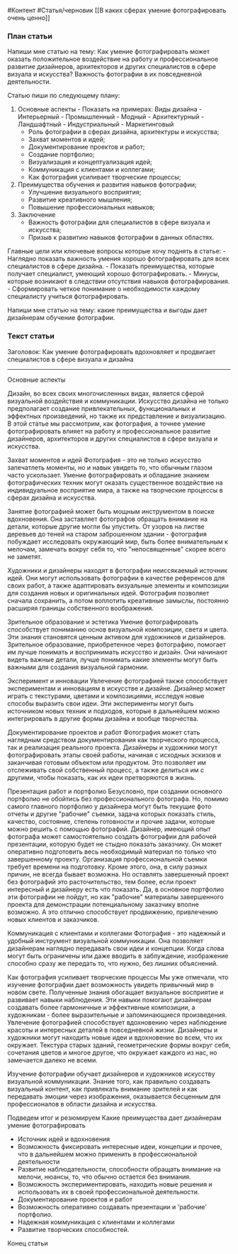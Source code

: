#Контент #Статья/черновик 
[[В каких сферах умение фотографировать очень ценно]]

### План статьи

Напиши мне статью на тему:
Как умение фотографировать может оказать положительное воздействие на работу и профессиональное развитие дизайнеров, архитекторов и других специалистов в сфере визуала и искусства? Важность фотографии в их повседневной деятельности.

Статью пиши по следующему плану:

1. Основные аспекты
       - Показать на примерах:
		Виды дизайна
		-  Интерьерный 
		- Промышленный
		- Модный
		- Архитектурный
		- Ландшафтный
		- Индустриальный
		- Маркетинговый
    - Роль фотографии в сферах дизайна, архитектуры и искусства;
    - Захват моментов и идей;
    - Документирование проектов и работ;
    - Создание портфолио;
    - Визуализация и концептуализация идей;
    - Коммуникация с клиентами и коллегами;
    - Как фотография усиливает творческие процессы;
2. Преимущества обучения и развития навыков фотографии;
    - Улучшение визуального восприятия;
    - Развитие креативного мышления;
    - Повышение профессиональных навыков;
3. Заключение
    - Важность фотографии для специалистов в сфере визуала и искусства;
    - Призыв к развитию навыков фотографии в данных областях.

Главные цели или ключевые вопросы которые хочу поднять в статье:
	- Наглядно показать важность умения хорошо фотографировать для всех специалистов в сфере дизайна.
	- Показать преимущества, которые получает специалист, умеющий хорошо фотографировать.
	- Минусы, которые возникают в следствии отсутствия навыков фотографирования.
	- Сформировать четкое понимание о необходимости каждому специалисту учиться фотографировать.


Напиши мне статью на тему: какие преимущества и выгоды дает дизайнерам обучение фотографии. 


### Текст статьи

Заголовок: Как умение фотографировать вдохновляет и продвигает специалистов в сфере визуала и дизайна

---
Основные аспекты
    
Дизайн, во всех своих многочисленных видах, является сферой визуальной воздействия и коммуникации. Искусство дизайна не только предполагает создание привлекательных, функциональных и эффектных произведений, но также их представление и визуализацию. В этой статье мы рассмотрим, как фотография, а точнее умение фотографировать влияет на работу и профессиональное развитие дизайнеров, архитекторов и других специалистов в сфере визуала и искусства.

Захват моментов и идей
Фотография - это не только искусство запечатлеть моменты, но и навык увидеть то, что обычным глазом часто ускользает. Умение фотографировать и обладание знанием фотографических техник могут оказать существенное воздействие на индивидуальное восприятие мира, а также на творческие процессы в сферах дизайна и искусства.

Занятие фотографией может быть мощным инструментом в поиске вдохновения. Она заставляет фотографов обращать внимание на детали, которые другие могли бы упустить. От узоров на листве деревьев до теней на старом заброшенном здании - фотография побуждает исследовать окружающий мир, быть более внимательным к мелочам, замечать вокруг себя то, что "непосвященные" скорее всего не заметят.

Художники и дизайнеры находят в фотографии неиссякаемый источник идей. Они могут использовать фотографии в качестве референсов для своих работ, а также адаптировать визуальные элементы и композиции для создания новых и оригинальных идей. Фотография позволяет сначала сохранить, а потом воплотить креативные замыслы, постоянно расширяя границы собственного воображения.

Зрительное образование и эстетика
Умение фотографировать способствует пониманию основ визуальной композиции, света и цвета. Эти знания становятся ценным активом для художников и дизайнеров. Зрительное образование, приобретенное через фотографию, помогает им лучше понимать и воспринимать искусство и дизайн. Они начинают видеть важные детали, лучше понимать какие элементы могут быть важными для создания визуальной гармонии.

Эксперимент и инновации
Увлечение фотографией также способствует экспериментам и инновациям в искусстве и дизайне. Дизайнер может играть с текстурами, цветами и композициями, исследуя новые способы выразить свои идеи. Эти эксперименты могут быть источником новых техник и подходов, которые в дальнейшем можно интегрировать в другие формы дизайна и вообще творчества.


Документирование проектов и работ
Фотография может стать наглядным средством документирования как творческого процесса, так и реализация реального проекта. Дизайнеры и художники могут фотографировать этапы своей работы, начиная с исходных эскизов и заканчивая готовым объектом или продуктом. Это позволяет им отслеживать свой собственный процесс, а также делиться им с другими, чтобы показать, как их идеи претворяются в жизнь.

Презентация работ и портфолио
Безусловно, при создании основного портфолио не обойтись без профессионального фотографа.
Но, помимо самого главного портфолио у дизайнера могут быть текущие фото отчеты и другие "рабочие" съемки, задача которых показать стиль, качество, состояние, степень готовности и прочие задачи, которые можно решить с помощью фотографий. 
Дизайнер, имеющий опыт фотографа может самостоятельно создать фотографии для рабочей презентации, которую будет не стыдно показать заказчику. 
Он может оперативно подготовить весь необходимый материал по только что завершенному проекту.  Организация профессиональной съемки требует времени на подготовку. Кроме этого, она, в силу разных причин, не всегда бывает возможна. 
Но оставлять завершенный проект без фотографий это расточительство, тем более, если проект интересный и дизайнеру есть что показать. Да, в основное портфолио эти фотографии не пойдут, но как "рабочие" материалы завершенного проекта для демонстрации потенциальному заказчику вполне возможно. А это отлично способствует продвижению, привлечению новых клиентов и заказчиков.

Коммуникация с клиентами и коллегами
Фотография - это надежный и удобный инструмент визуальной коммуникации. Она позволяет дизайнерам наглядно передавать свои идеи и концепции. Когда слова могут быть ограничены или даже вводить в заблуждение, изображение способно сразу же передать то, что нужно, без лишних объяснений.


Как фотография усиливает творческие процессы
Мы уже отмечали, что изучение фотографии дает возможность увидеть привычный мир в новом свете.
Полученные знания обогащает визуальное восприятие и развивает навыки наблюдения. Эти навыки помогают дизайнерам создавать более гармоничные и эффективные композиции, а художникам - более выразительные и запоминающиеся произведения.
Увлечение фотографией способствует вдохновению через наблюдение красоты и интересных деталей в повседневной жизни. Дизайнеры и художники могут находить новые идеи и вдохновение во всем, что их окружает. Текстура старых зданий, геометрические формы вокруг себя, сочетания цветов и многое другое, что окружает каждого из нас, но замечается далеко не всеми.

Изучение фотографии обучает дизайнеров и художников искусству визуальной коммуникации. Знание того, как правильно создавать визуальный контент, как привлекать внимание зрителей и как передавать эмоции через изображения, оказывается бесценным для профессионалов в области дизайна и искусства.

Подведем итог и резюмируем
Какие преимущества дает дизайнерам умение фотографировать

- Источник идей и вдохновения
- Возможность фиксировать интересные идеи, концепции и прочее, что в дальнейшем можно применить в профессиональной деятельности
- Развитие наблюдательности, способности обращать внимание на мелочи, нюансы, то, что обычно остается без внимания.
- Возможность экспериментировать, находить новые решения и использовать их в своей профессиональной деятельности.
- Документирование проектов и работ
- Возможность оперативно создавать презентации и 'рабочие' портфолио.
- Надежная коммуникация с клиентами и коллегами
- Развитие творческих способностей.






Конец статьи



